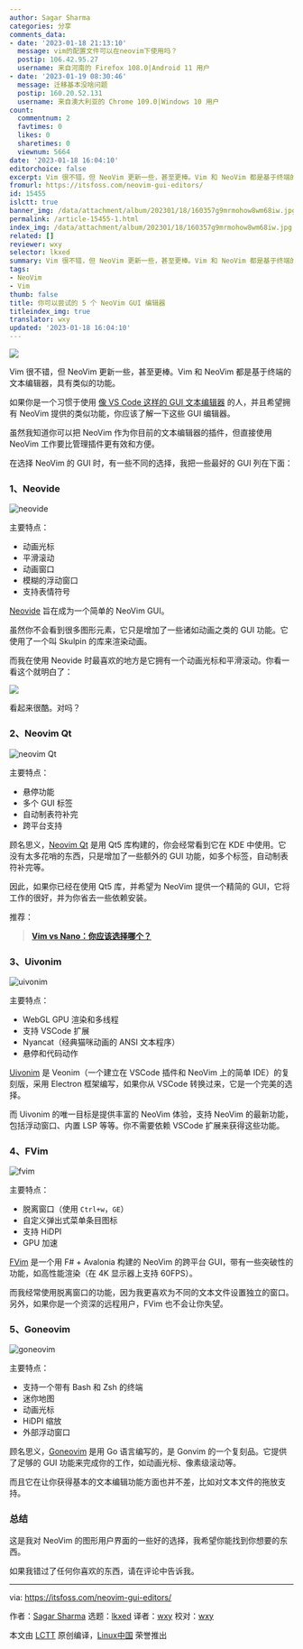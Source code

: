 ```yaml
---
author: Sagar Sharma
categories: 分享
comments_data:
- date: '2023-01-18 21:13:10'
  message: vim的配置文件可以在neovim下使用吗？
  postip: 106.42.95.27
  username: 来自河南的 Firefox 108.0|Android 11 用户
- date: '2023-01-19 08:30:46'
  message: 迁移基本没啥问题
  postip: 160.20.52.131
  username: 来自澳大利亚的 Chrome 109.0|Windows 10 用户
count:
  commentnum: 2
  favtimes: 0
  likes: 0
  sharetimes: 0
  viewnum: 5664
date: '2023-01-18 16:04:10'
editorchoice: false
excerpt: Vim 很不错，但 NeoVim 更新一些，甚至更棒。Vim 和 NeoVim 都是基于终端的文本编辑器，具有类似的功能。
fromurl: https://itsfoss.com/neovim-gui-editors/
id: 15455
islctt: true
banner_img: /data/attachment/album/202301/18/160357g9mrmohow8wm68iw.jpg
permalink: /article-15455-1.html
index_img: /data/attachment/album/202301/18/160357g9mrmohow8wm68iw.jpg.thumb.jpg
related: []
reviewer: wxy
selector: lkxed
summary: Vim 很不错，但 NeoVim 更新一些，甚至更棒。Vim 和 NeoVim 都是基于终端的文本编辑器，具有类似的功能。
tags:
- NeoVim
- Vim
thumb: false
title: 你可以尝试的 5 个 NeoVim GUI 编辑器
titleindex_img: true
translator: wxy
updated: '2023-01-18 16:04:10'
---
```


![](/data/attachment/album/202301/18/160357g9mrmohow8wm68iw.jpg)


Vim 很不错，但 NeoVim 更新一些，甚至更棒。Vim 和 NeoVim 都是基于终端的文本编辑器，具有类似的功能。


如果你是一个习惯于使用 [像 VS Code 这样的 GUI 文本编辑器](https://itsfoss.com/best-modern-open-source-code-editors-for-linux/) 的人，并且希望拥有 NeoVim 提供的类似功能，你应该了解一下这些 GUI 编辑器。


虽然我知道你可以把 NeoVim 作为你目前的文本编辑器的插件，但直接使用 NeoVim 工作要比管理插件更有效和方便。


在选择 NeoVim 的 GUI 时，有一些不同的选择，我把一些最好的 GUI 列在下面：


### 1、Neovide


![neovide](/data/attachment/album/202301/18/160410e3cbjtwt8vdjtwl3.png)


主要特点：


* 动画光标
* 平滑滚动
* 动画窗口
* 模糊的浮动窗口
* 支持表情符号


[Neovide](https://neovide.dev/index.html) 旨在成为一个简单的 NeoVim GUI。


虽然你不会看到很多图形元素，它只是增加了一些诸如动画之类的 GUI 功能。它使用了一个叫 Skulpin 的库来渲染动画。


而我在使用 Neovide 时最喜欢的地方是它拥有一个动画光标和平滑滚动。你看一看这个就明白了：


![](/data/attachment/album/202301/18/160411ifjyjh6szjfh6pdj.gif)


看起来很酷。对吗？


### 2、Neovim Qt


![neovim Qt](/data/attachment/album/202301/18/160411xjrkoowdoxvik8zk.png)


主要特点：


* 悬停功能
* 多个 GUI 标签
* 自动制表符补完
* 跨平台支持


顾名思义，[Neovim Qt](https://github.com/equalsraf/neovim-qt) 是用 Qt5 库构建的，你会经常看到它在 KDE 中使用。它没有太多花哨的东西，只是增加了一些额外的 GUI 功能，如多个标签，自动制表符补完等。


因此，如果你已经在使用 Qt5 库，并希望为 NeoVim 提供一个精简的 GUI，它将工作的很好，并为你省去一些依赖安装。


推荐：



> 
> **[Vim vs Nano：你应该选择哪个？](https://itsfoss.com/vim-vs-nano/)**
> 
> 
> 


### 3、Uivonim


![uivonim](/data/attachment/album/202301/18/160411da8dxxdlajaazs8b.png)


主要特点：


* WebGL GPU 渲染和多线程
* 支持 VSCode 扩展
* Nyancat（经典猫咪动画的 ANSI 文本程序）
* 悬停和代码动作


[Uivonim](https://github.com/smolck/uivonim) 是 Veonim（一个建立在 VSCode 插件和 NeoVim 上的简单 IDE）的复刻版，采用 Electron 框架编写，如果你从 VSCode 转换过来，它是一个完美的选择。


而 Uivonim 的唯一目标是提供丰富的 NeoVim 体验，支持 NeoVim 的最新功能，包括浮动窗口、内置 LSP 等等。你不需要依赖 VSCode 扩展来获得这些功能。


### 4、FVim


![fvim](/data/attachment/album/202301/18/160412dmymvb9muuuwuwrz.png)


主要特点：


* 脱离窗口（使用 `Ctrl+w`，`GE`）
* 自定义弹出式菜单条目图标
* 支持 HiDPI
* GPU 加速


[FVim](https://github.com/yatli/fvim) 是一个用 F# + Avalonia 构建的 NeoVim 的跨平台 GUI，带有一些突破性的功能，如高性能渲染（在 4K 显示器上支持 60FPS）。


而我经常使用脱离窗口的功能，因为我更喜欢为不同的文本文件设置独立的窗口。另外，如果你是一个资深的远程用户，FVim 也不会让你失望。


### 5、Goneovim


![goneovim](/data/attachment/album/202301/18/160412alwmmfaallmsutbz.png)


主要特点：


* 支持一个带有 Bash 和 Zsh 的终端
* 迷你地图
* 动画光标
* HiDPI 缩放
* 外部浮动窗口


顾名思义，[Goneovim](https://github.com/akiyosi/goneovim) 是用 Go 语言编写的，是 Gonvim 的一个复刻品。它提供了足够的 GUI 功能来完成你的工作，如动画光标、像素级滚动等。


而且它在让你获得基本的文本编辑功能方面也并不差，比如对文本文件的拖放支持。


### 总结


这是我对 NeoVim 的图形用户界面的一些好的选择，我希望你能找到你想要的东西。


如果我错过了任何你喜欢的东西，请在评论中告诉我。




---


via: <https://itsfoss.com/neovim-gui-editors/>


作者：[Sagar Sharma](https://itsfoss.com/author/sagar/) 选题：[lkxed](https://github.com/lkxed) 译者：[wxy](https://github.com/wxy) 校对：[wxy](https://github.com/wxy)


本文由 [LCTT](https://github.com/LCTT/TranslateProject) 原创编译，[Linux中国](https://linux.cn/) 荣誉推出